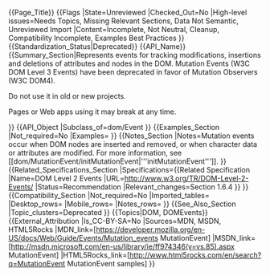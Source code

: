 {{Page_Title}}
{{Flags
|State=Unreviewed
|Checked_Out=No
|High-level issues=Needs Topics, Missing Relevant Sections, Data Not Semantic, Unreviewed Import
|Content=Incomplete, Not Neutral, Cleanup, Compatibility Incomplete, Examples Best Practices
}}
{{Standardization_Status|Deprecated}}
{{API_Name}}
{{Summary_Section|Represents events for tracking modifications, insertions and deletions of attributes and nodes in the DOM.
Mutation Events (W3C DOM Level 3 Events) have been deprecated in favor of Mutation Observers (W3C DOM4).

Do not use it in old or new projects. 

Pages or Web apps using it may break at any time.

}}
{{API_Object
|Subclass_of=dom/Event
}}
{{Examples_Section
|Not_required=No
|Examples=
}}
{{Notes_Section
|Notes=Mutation events occur when DOM nodes are inserted and removed, or when character data or attributes are modified. For more information, see [[dom/MutationEvent/initMutationEvent|'''initMutationEvent''']].
}}
{{Related_Specifications_Section
|Specifications={{Related Specification
|Name=DOM Level 2 Events
|URL=http://www.w3.org/TR/DOM-Level-2-Events/
|Status=Recommendation
|Relevant_changes=Section 1.6.4
}}
}}
{{Compatibility_Section
|Not_required=No
|Imported_tables=
|Desktop_rows=
|Mobile_rows=
|Notes_rows=
}}
{{See_Also_Section
|Topic_clusters=Deprecated
}}
{{Topics|DOM, DOMEvents}}
{{External_Attribution
|Is_CC-BY-SA=No
|Sources=MDN, MSDN, HTML5Rocks
|MDN_link=[https://developer.mozilla.org/en-US/docs/Web/Guide/Events/Mutation_events MutationEvent]
|MSDN_link=[http://msdn.microsoft.com/en-us/library/ie/ff974346(v=vs.85).aspx MutationEvent]
|HTML5Rocks_link=[http://www.html5rocks.com/en/search?q=MutationEvent MutationEvent samples]
}}